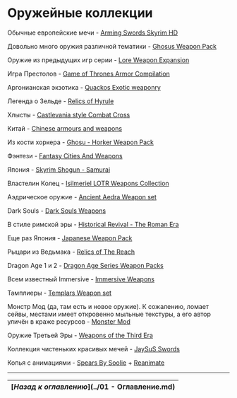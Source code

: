 # Оружейные коллекции

Обычные европейские мечи - [Arming Swords Skyrim HD](http://www.nexusmods.com/skyrim/mods/10272/)

Довольно много оружия различной тематики - [Ghosus Weapon Pack](http://www.nexusmods.com/skyrim/mods/28545/)

Оружие из предыдущих игр серии - [Lore Weapon Expansion](http://www.nexusmods.com/skyrim/mods/44179/)

Игра Престолов - [Game of Thrones Armor Compilation](http://www.nexusmods.com/skyrim/mods/27301/)

Аргонианская экзотика - [Quackos Exotic weaponry](http://www.nexusmods.com/skyrim/mods/49790/)

Легенда о Зельде - [Relics of Hyrule](http://www.nexusmods.com/skyrim/mods/40615/)

Хлысты - [Castlevania style Combat Cross](http://www.nexusmods.com/skyrim/mods/46902/)

Китай - [Chinese armours and weapons](http://www.nexusmods.com/skyrim/mods/21366/)

Из кости хоркера - [Ghosu - Horker Weapon Pack](http://www.nexusmods.com/skyrim/mods/48557/)

Фэнтези - [Fantasy Cities And Weapons](http://www.nexusmods.com/skyrim/mods/47260/)

Япония - [Skyrim Shogun - Samurai](http://www.nexusmods.com/skyrim/mods/33214/)

Властелин Колец - [Isilmeriel LOTR Weapons Collection](http://www.nexusmods.com/skyrim/mods/5727/)

Аэдрическое оружие - [Ancient Aedra Weapon set](http://www.nexusmods.com/skyrim/mods/42364/)

Dark Souls - [Dark Souls Weapons](http://www.loverslab.com/topic/20171-dark-souls-weapons/)

В стиле римской эры - [Historical Revival - The Roman Era](http://www.nexusmods.com/skyrim/mods/32988/)

Еще раз Япония - [Japanese Weapon Pack](http://www.nexusmods.com/skyrim/mods/34080/)

Рыцари из Ведьмака - [Relics of The Reach](http://www.nexusmods.com/skyrim/mods/37246/)

Dragon Age 1 и 2 - [Dragon Age Series Weapon Packs](http://www.nexusmods.com/skyrim/mods/19263/)

Всем известный Immersive - [Immersive Weapons](http://www.nexusmods.com/skyrim/mods/27644/)

Тамплиеры - [Templars Weapon set](http://www.nexusmods.com/skyrim/mods/30614/)

Монстр Мод (да, там есть и новое оружие). К сожалению, ломает сейвы, местами имеет откровенно мыльные текстуры, а его автор уличён в краже ресурсов - [Monster Mod](http://www.nexusmods.com/skyrim/mods/35631/)

Оружие Третьей Эры - [Weapons of the Third Era](http://www.nexusmods.com/skyrim/mods/3871/)

Коллекция чистеньких красивых мечей - [JaySuS Swords](http://www.nexusmods.com/skyrim/mods/1002/)

Копья с анимациями - [Spears By Soolie](http://www.nexusmods.com/skyrim/mods/62609/) + [Reanimate](http://www.nexusmods.com/skyrim/mods/77723/)

------

|[*Назад к оглавлению*](../01 - Оглавление.md)|
|:---:|

